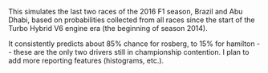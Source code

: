 This simulates the last two races of the 2016 F1 season, Brazil and Abu Dhabi, based on probabilities collected from all races since the start of the Turbo Hybrid V6 engine era (the beginning of season 2014). 


It consistently predicts about 85% chance for rosberg, to 15% for hamilton -- these are the only two drivers still in championship contention. I plan to add more reporting features (histograms, etc.).
